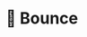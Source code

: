 # 🌌 Bounce

<!-- allow user to select avatar from computer -->
<!-- in app.vue you are using on mounted socket.connect instead of method connectSocket which includes handshake -->

<!-- create pinned messages panel (button in message context) (OPTIONAL) -->
<!-- redis (online status) -->
<!-- tests -->
<!-- optimization -->
<!-- deploy (Render or something like this) -->

